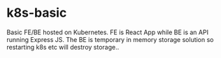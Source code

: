 # k8s-basic
Basic FE/BE hosted on Kubernetes.  FE is React App while BE is an API running Express JS.  The BE is temporary in memory storage solution so restarting k8s etc will destroy storage..
